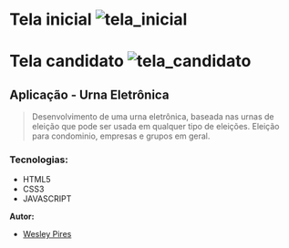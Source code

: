 #  Tela inicial ![tela_inicial](https://user-images.githubusercontent.com/46229778/149954652-2f5ab340-55b0-49bc-9c24-d9ba10261600.png)
#  Tela candidato ![tela_candidato](https://user-images.githubusercontent.com/46229778/149957468-bd8bcebc-7c86-4897-9e03-ffff80aa18ea.png)



## Aplicação - Urna Eletrônica
> Desenvolvimento de uma urna eletrônica, baseada nas urnas de eleição que pode ser usada em qualquer tipo de eleições.
> Eleição para condominio, empresas e grupos em geral.

### Tecnologias:

* HTML5
* CSS3
* JAVASCRIPT

<strong>Autor:</strong>
- [Wesley Pires](https://www.linkedin.com/in/wesley-rosa-pires-23a05669/)
